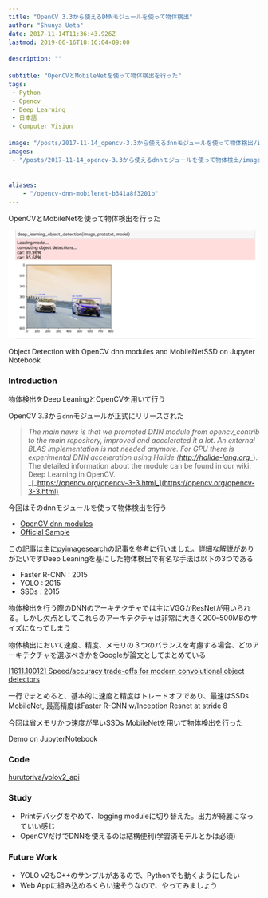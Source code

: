 ```yaml
---
title: "OpenCV 3.3から使えるDNNモジュールを使って物体検出"
author: "Shunya Ueta"
date: 2017-11-14T11:36:43.926Z
lastmod: 2019-06-16T18:16:04+09:00

description: ""

subtitle: "OpenCVとMobileNetを使って物体検出を行った"
tags:
 - Python 
 - Opencv 
 - Deep Learning 
 - 日本語 
 - Computer Vision 

image: "/posts/2017-11-14_opencv-3.3から使えるdnnモジュールを使って物体検出/images/1.png" 
images:
 - "/posts/2017-11-14_opencv-3.3から使えるdnnモジュールを使って物体検出/images/1.png" 


aliases:
    - "/opencv-dnn-mobilenet-b341a8f3201b"
---
```


OpenCVとMobileNetを使って物体検出を行った



![image](/posts/2017-11-14_opencv-3.3から使えるdnnモジュールを使って物体検出/images/1.png)

Object Detection with OpenCV dnn modules and MobileNetSSD on Jupyter Notebook

### Introduction

物体検出をDeep LeaningとOpenCVを用いて行う

OpenCV 3.3から`dnn`モジュールが正式にリリースされた
> _The main news is that we promoted DNN module from opencv_contrib to the main repository, improved and accelerated it a lot. An external BLAS implementation is not needed anymore. For GPU there is experimental DNN acceleration using Halide (_[_http://halide-lang.org_](http://halide-lang.org)_). The detailed information about the module can be found in our wiki: Deep Learning in OpenCV.  
> _[_https://opencv.org/opencv-3-3.html_](https://opencv.org/opencv-3-3.html)

今回はそのdnnモジュールを使って物体検出を行う

*   [OpenCV dnn modules](https://github.com/opencv/opencv/tree/master/modules/dnn)
*   [Official Sample](https://github.com/opencv/opencv/tree/master/samples/dnn)

この記事は主に[pyimagesearchの記事](https://www.pyimagesearch.com/2017/09/11/object-detection-with-deep-learning-and-opencv/)を参考に行いました。詳細な解説がありがたいですDeep Leaningを基にした物体検出で有名な手法は以下の3つである

*   Faster R-CNN : 2015
*   YOLO : 2015
*   SSDs : 2015

物体検出を行う際のDNNのアーキテクチャでは主にVGGかResNetが用いられる。しかし欠点としてこれらのアーキテクチャは非常に大きく200–500MBのサイズになってしまう

物体検出において速度、精度、メモリの３つのバランスを考慮する場合、どのアーキテクチャを選ぶべきかをGoogleが論文としてまとめている

[[1611.10012] Speed/accuracy trade-offs for modern convolutional object detectors](https://arxiv.org/abs/1611.10012)


一行でまとめると、基本的に速度と精度はトレードオフであり、最速はSSDs MobileNet, 最高精度はFaster R-CNN w/Inception Resnet at stride 8

今回は省メモリかつ速度が早いSSDs MobileNetを用いて物体検出を行った


Demo on JupyterNotebook



### Code

[hurutoriya/yolov2_api](https://github.com/hurutoriya/yolov2_api)


### Study

*   Printデバッグをやめて、logging moduleに切り替えた。出力が綺麗になっていい感じ
*   OpenCVだけでDNNを使えるのは結構便利(学習済モデルとかは必須)

### Future Work

*   YOLO v2もC++のサンプルがあるので、Pythonでも動くようにしたい
*   Web Appに組み込めるくらい速そうなので、やってみましょう
